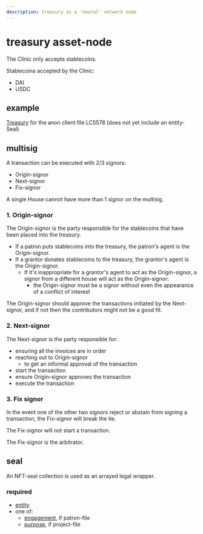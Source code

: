 ```yaml
---
description: treasury as a 'neural' network node
---
```


# treasury asset-node

The Clinic only accepts stablecoins.

Stablecoins accepted by the Clinic:

* DAI
* USDC

## example

[Treasury](https://app.safe.global/matic:0x2693DD4866BDf8ECCb2288D410C545E434B728C8/home) for the anon client file LC5578 (does not yet include an entity-Seal)

## multisig

A transaction can be executed with 2/3 signors:

* Origin-signor
* Next-signor
* Fix-signor

A single House cannot have more than 1 signor on the multisig.

### 1. Origin-signor

The Origin-signor is the party responsible for the stablecoins that have been placed into the treasury.

* If a patron puts stablecoins into the treasury, the patron's agent is the Origin-signor.
* If a grantor donates stablecoins to the treasury, the grantor's agent is the Origin-signor.
  * If it's inappropriate for a grantor's agent to act as the Origin-signor, a signor from a different house will act as the Origin-signor:
    * the Origin-signor must be a signor without even the appearance of a conflict of interest

The Origin-signor should approve the transactions initiated by the Next-signor, and if not then the contributors might not be a good fit.

### 2. Next-signor

The Next-signor is the party responsible for:

* ensuring all the invoices are in order
* reaching out to Origin-signor&#x20;
  * to get an informal approval of the transaction
* start the transaction
* ensure Origin-signor approves the transaction
* execute the transaction

### 3. Fix signor

In the event one of the other two signors reject or abstain from signing a transaction, the Fix-signor will break the tie.

The Fix-signor will not start a transaction.

The Fix-signor is the arbitrator.

## seal

An NFT-seal collection is used as an arrayed legal wrapper.

### required

* [entity](../seal/entity.md)
* one of:
  * [engagement](../seal/retainer.md), if patron-file
  * [purpose](../seal/purpose.md), if project-file

